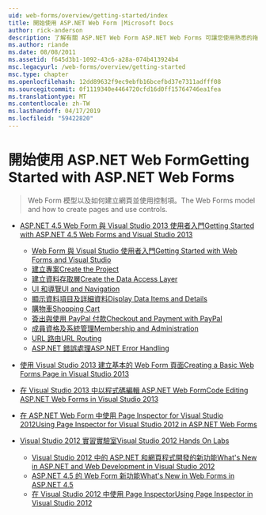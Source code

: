 ```yaml
---
uid: web-forms/overview/getting-started/index
title: 開始使用 ASP.NET Web Form |Microsoft Docs
author: rick-anderson
description: 了解有關 ASP.NET Web Form ASP.NET Web Forms 可讓您使用熟悉的拖放、 事件驅動模型建置動態的網站。 設計介面和 hund 中...
ms.author: riande
ms.date: 08/08/2011
ms.assetid: f645d3b1-1092-43c6-a28a-074b413924b4
msc.legacyurl: /web-forms/overview/getting-started
msc.type: chapter
ms.openlocfilehash: 12dd89632f9ec9ebfb16bcefbd37e7311adfff08
ms.sourcegitcommit: 0f1119340e4464720cfd16d0ff15764746ea1fea
ms.translationtype: MT
ms.contentlocale: zh-TW
ms.lasthandoff: 04/17/2019
ms.locfileid: "59422820"
---
```

# <a name="getting-started-with-aspnet-web-forms"></a><span data-ttu-id="aa28c-104">開始使用 ASP.NET Web Form</span><span class="sxs-lookup"><span data-stu-id="aa28c-104">Getting Started with ASP.NET Web Forms</span></span>

> <span data-ttu-id="aa28c-105">Web Form 模型以及如何建立網頁並使用控制項。</span><span class="sxs-lookup"><span data-stu-id="aa28c-105">The Web Forms model and how to create pages and use controls.</span></span>


- [<span data-ttu-id="aa28c-106">ASP.NET 4.5 Web Form 與 Visual Studio 2013 使用者入門</span><span class="sxs-lookup"><span data-stu-id="aa28c-106">Getting Started with ASP.NET 4.5 Web Forms and Visual Studio 2013</span></span>](getting-started-with-aspnet-45-web-forms/index.md)

    - [<span data-ttu-id="aa28c-107">Web Form 與 Visual Studio 使用者入門</span><span class="sxs-lookup"><span data-stu-id="aa28c-107">Getting Started with Web Forms and Visual Studio</span></span>](getting-started-with-aspnet-45-web-forms/introduction-and-overview.md)
    - [<span data-ttu-id="aa28c-108">建立專案</span><span class="sxs-lookup"><span data-stu-id="aa28c-108">Create the Project</span></span>](getting-started-with-aspnet-45-web-forms/create-the-project.md)
    - [<span data-ttu-id="aa28c-109">建立資料存取層</span><span class="sxs-lookup"><span data-stu-id="aa28c-109">Create the Data Access Layer</span></span>](getting-started-with-aspnet-45-web-forms/create_the_data_access_layer.md)
    - [<span data-ttu-id="aa28c-110">UI 和導覽</span><span class="sxs-lookup"><span data-stu-id="aa28c-110">UI and Navigation</span></span>](getting-started-with-aspnet-45-web-forms/ui_and_navigation.md)
    - [<span data-ttu-id="aa28c-111">顯示資料項目及詳細資料</span><span class="sxs-lookup"><span data-stu-id="aa28c-111">Display Data Items and Details</span></span>](getting-started-with-aspnet-45-web-forms/display_data_items_and_details.md)
    - [<span data-ttu-id="aa28c-112">購物車</span><span class="sxs-lookup"><span data-stu-id="aa28c-112">Shopping Cart</span></span>](getting-started-with-aspnet-45-web-forms/shopping-cart.md)
    - [<span data-ttu-id="aa28c-113">簽出與使用 PayPal 付款</span><span class="sxs-lookup"><span data-stu-id="aa28c-113">Checkout and Payment with PayPal</span></span>](getting-started-with-aspnet-45-web-forms/checkout-and-payment-with-paypal.md)
    - [<span data-ttu-id="aa28c-114">成員資格及系統管理</span><span class="sxs-lookup"><span data-stu-id="aa28c-114">Membership and Administration</span></span>](getting-started-with-aspnet-45-web-forms/membership-and-administration.md)
    - [<span data-ttu-id="aa28c-115">URL 路由</span><span class="sxs-lookup"><span data-stu-id="aa28c-115">URL Routing</span></span>](getting-started-with-aspnet-45-web-forms/url-routing.md)
    - [<span data-ttu-id="aa28c-116">ASP.NET 錯誤處理</span><span class="sxs-lookup"><span data-stu-id="aa28c-116">ASP.NET Error Handling</span></span>](getting-started-with-aspnet-45-web-forms/aspnet-error-handling.md)
- [<span data-ttu-id="aa28c-117">使用 Visual Studio 2013 建立基本的 Web Form 頁面</span><span class="sxs-lookup"><span data-stu-id="aa28c-117">Creating a Basic Web Forms Page in Visual Studio 2013</span></span>](creating-a-basic-web-forms-page.md)
- [<span data-ttu-id="aa28c-118">在 Visual Studio 2013 中以程式碼編輯 ASP.NET Web Form</span><span class="sxs-lookup"><span data-stu-id="aa28c-118">Code Editing ASP.NET Web Forms in Visual Studio 2013</span></span>](code-editing-in-web-forms-pages.md)
- [<span data-ttu-id="aa28c-119">在 ASP.NET Web Form 中使用 Page Inspector for Visual Studio 2012</span><span class="sxs-lookup"><span data-stu-id="aa28c-119">Using Page Inspector for Visual Studio 2012 in ASP.NET Web Forms</span></span>](using-page-inspector-in-a-visual-studio-11-beta-web-forms-project.md)
- [<span data-ttu-id="aa28c-120">Visual Studio 2012 實習實驗室</span><span class="sxs-lookup"><span data-stu-id="aa28c-120">Visual Studio 2012 Hands On Labs</span></span>](hands-on-labs/index.md)

    - [<span data-ttu-id="aa28c-121">Visual Studio 2012 中的 ASP.NET 和網頁程式開發的新功能</span><span class="sxs-lookup"><span data-stu-id="aa28c-121">What's New in ASP.NET and Web Development in Visual Studio 2012</span></span>](hands-on-labs/whats-new-in-aspnet-and-web-development-in-visual-studio-2012.md)
    - [<span data-ttu-id="aa28c-122">ASP.NET 4.5 的 Web Form 新功能</span><span class="sxs-lookup"><span data-stu-id="aa28c-122">What's New in Web Forms in ASP.NET 4.5</span></span>](hands-on-labs/whats-new-in-web-forms-in-aspnet-45.md)
    - [<span data-ttu-id="aa28c-123">在 Visual Studio 2012 中使用 Page Inspector</span><span class="sxs-lookup"><span data-stu-id="aa28c-123">Using Page Inspector in Visual Studio 2012</span></span>](hands-on-labs/using-page-inspector-in-visual-studio-2012.md)
